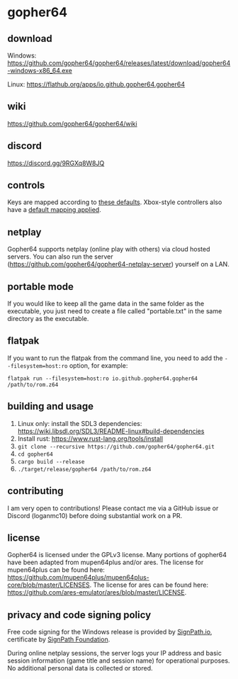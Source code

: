 # gopher64
## download

Windows: https://github.com/gopher64/gopher64/releases/latest/download/gopher64-windows-x86_64.exe

Linux: https://flathub.org/apps/io.github.gopher64.gopher64

## wiki

https://github.com/gopher64/gopher64/wiki

## discord

https://discord.gg/9RGXq8W8JQ

## controls

Keys are mapped according to [these defaults](https://github.com/gopher64/gopher64/wiki/Default-Keyboard-Setup). Xbox-style controllers also have a [default mapping applied](https://github.com/gopher64/gopher64/wiki/Default-Gamepad-Setup).

## netplay

Gopher64 supports netplay (online play with others) via cloud hosted servers. You can also run the server (https://github.com/gopher64/gopher64-netplay-server) yourself on a LAN.

## portable mode

If you would like to keep all the game data in the same folder as the executable, you just need to create a file called "portable.txt" in the same directory as the executable.

## flatpak

If you want to run the flatpak from the command line, you need to add the `--filesystem=host:ro` option, for example:

```
flatpak run --filesystem=host:ro io.github.gopher64.gopher64 /path/to/rom.z64
```

## building and usage

1. Linux only: install the SDL3 dependencies: https://wiki.libsdl.org/SDL3/README-linux#build-dependencies
2. Install rust: https://www.rust-lang.org/tools/install
3. `git clone --recursive https://github.com/gopher64/gopher64.git`
4. `cd gopher64`
5. `cargo build --release`
6. `./target/release/gopher64 /path/to/rom.z64`

## contributing

I am very open to contributions! Please contact me via a GitHub issue or Discord (loganmc10) before doing substantial work on a PR.

## license

Gopher64 is licensed under the GPLv3 license. Many portions of gopher64 have been adapted from mupen64plus and/or ares. The license for mupen64plus can be found here: https://github.com/mupen64plus/mupen64plus-core/blob/master/LICENSES. The license for ares can be found here: https://github.com/ares-emulator/ares/blob/master/LICENSE.

## privacy and code signing policy

Free code signing for the Windows release is provided by [SignPath.io](https://about.signpath.io), certificate by [SignPath Foundation](https://signpath.org).

During online netplay sessions, the server logs your IP address and basic session information (game title and session name) for operational purposes. No additional personal data is collected or stored.

